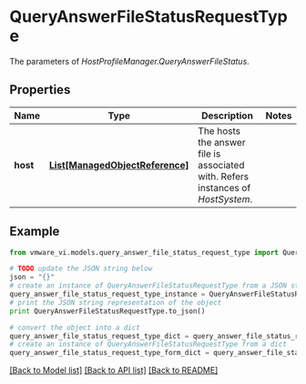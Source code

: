 # QueryAnswerFileStatusRequestType

The parameters of *HostProfileManager.QueryAnswerFileStatus*. 

## Properties
Name | Type | Description | Notes
------------ | ------------- | ------------- | -------------
**host** | [**List[ManagedObjectReference]**](ManagedObjectReference.md) | The hosts the answer file is associated with.  Refers instances of *HostSystem*.  | 

## Example

```python
from vmware_vi.models.query_answer_file_status_request_type import QueryAnswerFileStatusRequestType

# TODO update the JSON string below
json = "{}"
# create an instance of QueryAnswerFileStatusRequestType from a JSON string
query_answer_file_status_request_type_instance = QueryAnswerFileStatusRequestType.from_json(json)
# print the JSON string representation of the object
print QueryAnswerFileStatusRequestType.to_json()

# convert the object into a dict
query_answer_file_status_request_type_dict = query_answer_file_status_request_type_instance.to_dict()
# create an instance of QueryAnswerFileStatusRequestType from a dict
query_answer_file_status_request_type_form_dict = query_answer_file_status_request_type.from_dict(query_answer_file_status_request_type_dict)
```
[[Back to Model list]](../README.md#documentation-for-models) [[Back to API list]](../README.md#documentation-for-api-endpoints) [[Back to README]](../README.md)



